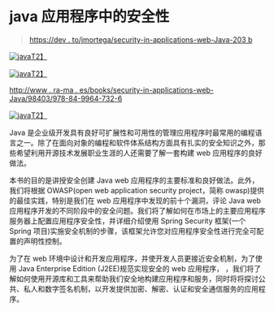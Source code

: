 # java 应用程序中的安全性

> [https://dev . to/jmortega/security-in-applications-web-Java-203 b](https://dev.to/jmortega/seguridad-en-aplicaciones-web-java-203b)

[![java](../Images/a41c53848a8383feaee8291bb4d682f5.png)T2】](https://res.cloudinary.com/practicaldev/image/fetch/s--apF0M9gk--/c_limit%2Cf_auto%2Cfl_progressive%2Cq_auto%2Cw_880/https://i.imgur.com/u4JN55T.png)

[![java](../Images/3c7e4488d230f923f4fd732adaf44636.png)T2】](https://res.cloudinary.com/practicaldev/image/fetch/s--ODNLG5Z0--/c_limit%2Cf_auto%2Cfl_progressive%2Cq_auto%2Cw_880/https://i.imgur.com/iF76Rr3.png)

[http://www . ra-ma . es/books/security-in-applications-web-Java/98403/978-84-9964-732-6](http://www.ra-ma.es/libros/SEGURIDAD-EN-APLICACIONES-WEB-JAVA/98403/978-84-9964-732-6)

[![java](../Images/a652a2032ad2e16eebf6480efda1ced8.png)T2】](https://res.cloudinary.com/practicaldev/image/fetch/s--rimARq68--/c_limit%2Cf_auto%2Cfl_progressive%2Cq_auto%2Cw_880/http://static.serlogal.com/imagenes_big/9788499/978849964732.JPG)

Java 是企业级开发具有良好可扩展性和可用性的管理应用程序时最常用的编程语言之一。除了在面向对象的编程和软件体系结构方面具有扎实的安全知识之外，那些希望利用开源技术发展职业生涯的人还需要了解一套构建 web 应用程序的良好做法。

本书的目的是讲授安全创建 Java web 应用程序的主要标准和良好做法。此外，我们将根据 OWASP(open web application security project，简称 owasp)提供的最佳实践，特别是我们在 web 应用程序中发现的前十个漏洞，评论 Java web 应用程序开发的不同阶段中的安全问题。我们将了解如何在市场上的主要应用程序服务器上配置应用程序安全性，并详细介绍使用 Spring Security 框架(一个 Spring 项目)实施安全机制的步骤，该框架允许您对应用程序安全性进行完全可配置的声明性控制。

为了在 web 环境中设计和开发应用程序，并使开发人员更接近安全机制，为了使用 Java Enterprise Edition (J2EE)规范实现安全的 web 应用程序，
，我们将了解如何使用开源库和工具来帮助我们安全地构建应用程序和服务，同时将将探讨公共、私人和数字签名机制，以开发提供加密、解密、认证和安全通信服务的应用程序。